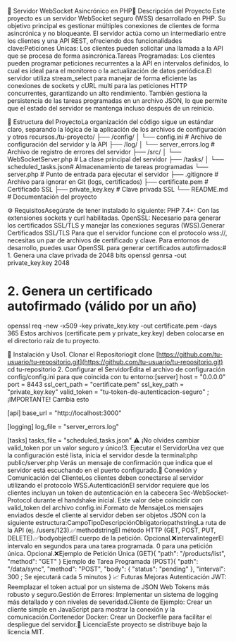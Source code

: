 🚀 Servidor WebSocket Asincrónico en PHP📝 
Descripción del Proyecto
  Este proyecto es un servidor WebSocket seguro (WSS) desarrollado en PHP. Su objetivo principal es gestionar múltiples conexiones de clientes de forma asincrónica y no bloqueante. El servidor actúa como un intermediario entre los clientes y una API REST, ofreciendo dos funcionalidades clave:Peticiones Únicas: Los clientes pueden solicitar una llamada a la API que se procesa de forma asincrónica.Tareas Programadas: Los clientes pueden programar peticiones recurrentes a la API en intervalos definidos, lo cual es ideal para el monitoreo o la actualización de datos periódica.El servidor utiliza stream_select para manejar de forma eficiente las conexiones de sockets y cURL multi para las peticiones HTTP concurrentes, garantizando un alto rendimiento. También gestiona la persistencia de las tareas programadas en un archivo JSON, lo que permite que el estado del servidor se mantenga incluso después de un reinicio.
  
  
📂 Estructura del ProyectoLa organización del código sigue un estándar claro, separando la lógica de la aplicación de los archivos de configuración y otros recursos./tu-proyecto/
├── /config/
│   └── config.ini          # Archivo de configuración del servidor y la API
├── /log/
│   └── server_errors.log   # Archivo de registro de errores del servidor
├── /src/
│   └── WebSocketServer.php # La clase principal del servidor
├── /tasks/
│   └── scheduled_tasks.json# Almacenamiento de tareas programadas
└── server.php          # Punto de entrada para ejecutar el servidor
├── .gitignore              # Archivo para ignorar en Git (logs, certificados)
├── certificate.pem         # Certificado SSL
├── private_key.key         # Clave privada SSL
└── README.md               # Documentación del proyecto


⚙️ RequisitosAsegúrate de tener instalado lo siguiente:
    PHP 7.4+: Con las extensiones sockets y curl habilitadas.
    OpenSSL: Necesario para generar los certificados SSL/TLS y manejar las conexiones seguras (WSS).Generar Certificados SSL/TLS
    Para que el servidor funcione con el protocolo wss://, necesitas un par de archivos de certificado y clave. Para entornos de desarrollo, puedes usar OpenSSL para generar certificados autofirmados:# 1. Genera una clave privada de 2048 bits
openssl genrsa -out private_key.key 2048

# 2. Genera un certificado autofirmado (válido por un año)
openssl req -new -x509 -key private_key.key -out certificate.pem -days 365
Estos archivos (certificate.pem y private_key.key) deben colocarse en el directorio raíz de tu proyecto.

🚀 Instalación y Uso1. Clonar el Repositoriogit clone [https://github.com/tu-usuario/tu-repositorio.git](https://github.com/tu-usuario/tu-repositorio.git)
cd tu-repositorio
2. Configurar el ServidorEdita el archivo de configuración config/config.ini para que coincida con tu entorno:[server]
host = "0.0.0.0"
port = 8443
ssl_cert_path = "certificate.pem"
ssl_key_path = "private_key.key"
valid_token = "tu-token-de-autenticacion-seguro" ; ¡IMPORTANTE! Cambia esto

[api]
base_url = "http://localhost:3000"

[logging]
log_file = "server_errors.log"

[tasks]
tasks_file = "scheduled_tasks.json"
⚠️ ¡No olvides cambiar valid_token por un valor seguro y único!3. Ejecutar el ServidorUna vez que la configuración esté lista, inicia el servidor desde la terminal:php public/server.php
Verás un mensaje de confirmación que indica que el servidor está escuchando en el puerto configurado.🤝 Conexión y Comunicación del ClienteLos clientes deben conectarse al servidor utilizando el protocolo WSS.AutenticaciónEl servidor requiere que los clientes incluyan un token de autenticación en la cabecera Sec-WebSocket-Protocol durante el handshake inicial. Este valor debe coincidir con valid_token del archivo config.ini.Formato de MensajeLos mensajes enviados desde el cliente al servidor deben ser objetos JSON con la siguiente estructura:CampoTipoDescripciónObligatoriopathstringLa ruta de la API (ej. /users/123).✅methodstringEl método HTTP (GET, POST, PUT, DELETE).✅bodyobjectEl cuerpo de la petición. Opcional.❌intervalintegerEl intervalo en segundos para una tarea programada. 0 para una petición única. Opcional.❌Ejemplo de Petición Única (GET){
  "path": "/products/list",
  "method": "GET"
}
Ejemplo de Tarea Programada (POST){
  "path": "/data/sync",
  "method": "POST",
  "body": {
    "status": "pending"
  },
  "interval": 300  ; Se ejecutará cada 5 minutos
}
📈 Futuras Mejoras
Autenticación JWT: Reemplazar el token actual por un sistema de JSON Web Tokens más robusto y seguro.Gestión de Errores: Implementar un sistema de logging más detallado y con niveles de severidad.Cliente de Ejemplo: Crear un cliente simple en JavaScript para mostrar la conexión y la comunicación.Contenedor Docker: Crear un Dockerfile para facilitar el despliegue del servidor.📄 LicenciaEste proyecto se distribuye bajo la licencia MIT.
